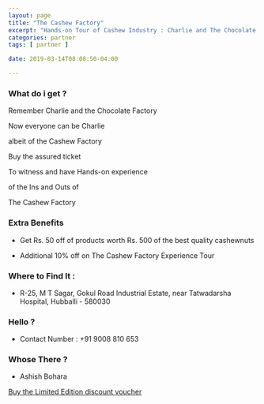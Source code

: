 ```yaml
---
layout: page
title: "The Cashew Factory"
excerpt: "Hands-on Tour of Cashew Industry : Charlie and The Chocolate Factory"
categories: partner
tags: [ partner ]

date: 2019-03-14T08:08:50-04:00

---
```


### What do i get ?

Remember Charlie and the Chocolate Factory

Now everyone can be Charlie

albeit of the Cashew Factory

Buy the assured ticket

To witness and have Hands-on experience

of the Ins and Outs of

The Cashew Factory


### Extra Benefits

* Get Rs. 50 off of products worth Rs. 500 of the best quality cashewnuts

* Additional 10% off on The Cashew Factory Experience Tour

### Where to Find It :

* R-25, M T Sagar, Gokul Road Industrial Estate, near Tatwadarsha Hospital, Hubballi - 580030

### Hello ?

* Contact Number : +91 9008 810 653

### Whose There ?
* Ashish Bohara



[Buy the Limited Edition discount voucher](https://ti.to/the-hd-tour/hd-limited-edition-march)
